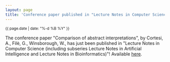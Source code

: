 ```yaml
---
layout: page
title: 'Conference paper published in "Lecture Notes in Computer Science (including subseries Lecture Notes in Artificial Intelligence and Lecture Notes in Bioinformatics)"!'
---
```


<small>{{ page.date | date: "%-d %B %Y" }}</small>

The conference paper "Comparison of abstract interpretations", by Cortesi, A., Filè, G., Winsborough, W., has just been published in "Lecture Notes in Computer Science (including subseries Lecture Notes in Artificial Intelligence and Lecture Notes in Bioinformatics)"! Available [here](https://doi.org/10.1007/3-540-55719-9_101).
